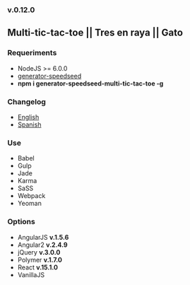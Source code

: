 ### v.0.12.0

## Multi-tic-tac-toe || Tres en raya || Gato

### Requeriments
- NodeJS >= 6.0.0
- [generator-speedseed](https://www.npmjs.com/package/generator-speedseed)
- **npm i generator-speedseed-multi-tic-tac-toe -g**

### Changelog
- [English](https://github.com/ifedu/generator-speedseed-multi-tic-tac-toe/blob/master/docs/CHANGELOG/EN_US.md)
- [Spanish](https://github.com/ifedu/generator-speedseed-multi-tic-tac-toe/blob/master/docs/CHANGELOG/ES.md)

### Use
- Babel
- Gulp
- Jade
- Karma
- SaSS
- Webpack
- Yeoman

### Options
- AngularJS **v.1.5.6**
- Angular2 **v.2.4.9**
- jQuery **v.3.0.0**
- Polymer **v.1.7.0**
- React **v.15.1.0**
- VanillaJS